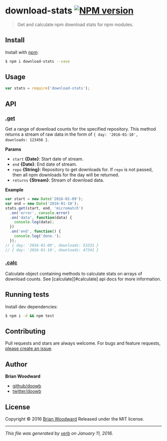 # download-stats [![NPM version](https://img.shields.io/npm/v/download-stats.svg)](https://www.npmjs.com/package/download-stats)

> Get and calculate npm download stats for npm modules.

## Install
Install with [npm](https://www.npmjs.com/):

```sh
$ npm i download-stats --save
```

## Usage

```js
var stats = require('download-stats');
```

## API

### [.get](index.js#L42)
Get a range of download counts for the specified repository. This method returns a stream of raw data in the form of `{ day: '2016-01-10', downloads: 123456 }`.


**Params**

* `start` **{Date}**: Start date of stream.    
* `end` **{Date}**: End date of stream.    
* `repo` **{String}**: Repository to get downloads for. If `repo` is not passed, then all npm downloads for the day will be returned.    
* `returns` **{Stream}**: Stream of download data.  

**Example**



```js
var start = new Date('2016-01-09');
var end = new Date('2016-01-10');
stats.get(start, end, 'micromatch')
  .on('error', console.error)
  .on('data', function(data) {
    console.log(data);
  })
  .on('end', function() {
    console.log('done.');
  });
// { day: '2016-01-09', downloads: 53331 }
// { day: '2016-01-10', downloads: 47341 }
```


### [.calc](index.js#L52)

Calculate object containing methods to calculate stats on arrays of download counts.
See [calculate][#calculate] api docs for more information.





## Running tests
Install dev dependencies:

```sh
$ npm i -d && npm test
```

## Contributing
Pull requests and stars are always welcome. For bugs and feature requests, [please create an issue](https://github.com/doowb/download-stats/issues/new).

## Author
**Brian Woodward**

+ [github/doowb](https://github.com/doowb)
+ [twitter/doowb](http://twitter.com/doowb)

## License
Copyright © 2016 [Brian Woodward](https://github.com/doowb)
Released under the MIT license.

***

_This file was generated by [verb](https://github.com/verbose/verb) on January 11, 2016._
